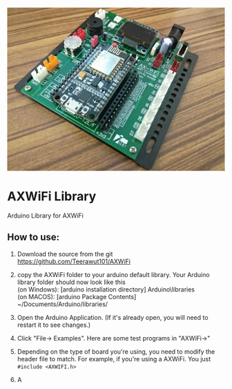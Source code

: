 ![AXWIFI](/img/axwifi.jpg)
# AXWiFi Library

Arduino Library for AXWiFi

## How to use:

1. Download the source from the git https://github.com/Teerawut101/AXWiFi

2. copy the AXWiFi folder to your arduino default library. Your Arduino library folder should now look like this  
   (on Windows): [arduino installation directory]
        Arduino\libraries\
   (on MACOS): [arduino Package Contents]
        ~/Documents/Arduino/libraries/

3. Open the Arduino Application. (If it's already open, you will need to restart it to see changes.)

4. Click "File-> Examples". Here are some test programs in "AXWiFi->"

5. Depending on the type of board you're using, you need to modify the header file to match.
   For example, if you're using a AXWiFi. 
   You just `#include <AXWIFI.h>`
6. A
